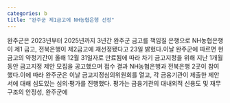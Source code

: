 ```yaml
---
categories: b
title: "완주군 제1금고에 NH농협은행 선정"
---
```

완주군은 2023년부터 2025년까지 3년간 완주군 금고를 책임질 은행으로 NH농협은행이 제1 금고, 전북은행이 제2금고에 재선정됐다고 23일 밝혔다.이날 완주군에 따르면 현 금고의 약정기간이 올해 12월 31일자로 만료됨에 따라 차기 금고지정을 위해 지난 1개월 동안 금고지정 제안 모집을 공고했으며 접수 결과 NH농협은행과 전북은행 2곳이 참여했다.이에 따라 완주군은 이날 금고지정심의위원회를 열고, 각 금융기관이 제출한 제안서에 대해 심도있는 심의‧평가를 진행했다. 평가는 금융기관의 대내외적 신용도 및 재무구조의 안정성, 완주군에